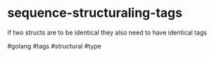 # sequence-structuraling-tags

if two structs are to be identical they also need to have identical tags

#golang #tags #structural #type
